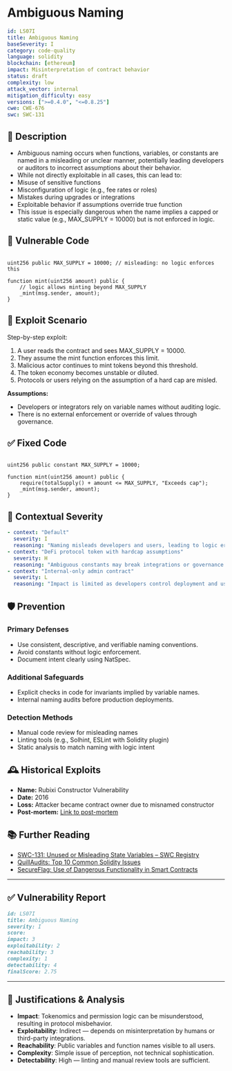 # Ambiguous Naming 

```YAML
id: LS07I
title: Ambiguous Naming 
baseSeverity: I
category: code-quality
language: solidity
blockchain: [ethereum]
impact: Misinterpretation of contract behavior
status: draft
complexity: low
attack_vector: internal
mitigation_difficulty: easy
versions: [">=0.4.0", "<=0.8.25"]
cwe: CWE-676
swc: SWC-131
```
## 📝 Description

- Ambiguous naming occurs when functions, variables, or constants are named in a misleading or unclear manner, potentially leading developers or auditors to incorrect assumptions about their behavior. 
- While not directly exploitable in all cases, this can lead to:
- Misuse of sensitive functions
- Misconfiguration of logic (e.g., fee rates or roles)
- Mistakes during upgrades or integrations
- Exploitable behavior if assumptions override true function
- This issue is especially dangerous when the name implies a capped or static value (e.g., MAX_SUPPLY = 10000) but is not enforced in logic.

## 🚨 Vulnerable Code

```solidity

uint256 public MAX_SUPPLY = 10000; // misleading: no logic enforces this

function mint(uint256 amount) public {
    // logic allows minting beyond MAX_SUPPLY
    _mint(msg.sender, amount);
}
```

## 🧪 Exploit Scenario

Step-by-step exploit:

1. A user reads the contract and sees MAX_SUPPLY = 10000.
2. They assume the mint function enforces this limit.
3. Malicious actor continues to mint tokens beyond this threshold.
4. The token economy becomes unstable or diluted.
5. Protocols or users relying on the assumption of a hard cap are misled.

**Assumptions:**

- Developers or integrators rely on variable names without auditing logic.
- There is no external enforcement or override of values through governance.

## ✅ Fixed Code

```solidity

uint256 public constant MAX_SUPPLY = 10000;

function mint(uint256 amount) public {
    require(totalSupply() + amount <= MAX_SUPPLY, "Exceeds cap");
    _mint(msg.sender, amount);
}
```

## 🧭 Contextual Severity

```yaml
- context: "Default"
  severity: I
  reasoning: "Naming misleads developers and users, leading to logic errors."
- context: "DeFi protocol token with hardcap assumptions"
  severity: H
  reasoning: "Ambiguous constants may break integrations or governance trust."
- context: "Internal-only admin contract"
  severity: L
  reasoning: "Impact is limited as developers control deployment and usage."
```

## 🛡️ Prevention

### Primary Defenses

- Use consistent, descriptive, and verifiable naming conventions.
- Avoid constants without logic enforcement.
- Document intent clearly using NatSpec.

### Additional Safeguards

- Explicit checks in code for invariants implied by variable names.
- Internal naming audits before production deployments.

### Detection Methods

- Manual code review for misleading names
- Linting tools (e.g., Solhint, ESLint with Solidity plugin)
- Static analysis to match naming with logic intent

## 🕰️ Historical Exploits

- **Name:** Rubixi Constructor Vulnerability 
- **Date:** 2016   
- **Loss:** Attacker became contract owner due to misnamed constructor
- **Post-mortem:** [Link to post-mortem](https://blog.ethereum.org/2016/06/19/thinking-smart-contract-security) 
  
## 📚 Further Reading

- [SWC-131: Unused or Misleading State Variables – SWC Registry](https://swcregistry.io/docs/SWC-131/)
- [QuillAudits: Top 10 Common Solidity Issues](https://www.quillaudits.com/blog/web3-security/solidity-issues)  
- [SecureFlag: Use of Dangerous Functionality in Smart Contracts](https://knowledge-base.secureflag.com/vulnerabilities/security_misconfiguration/use_of_dangerous_functionality_smart_contracts.html)  

---

## ✅ Vulnerability Report

```markdown
id: LS07I
title: Ambiguous Naming 
severity: I
score:
impact: 3      
exploitability: 2 
reachability: 3  
complexity: 1   
detectability: 4 
finalScore: 2.75
```

---

## 📄 Justifications & Analysis

- **Impact**: Tokenomics and permission logic can be misunderstood, resulting in protocol misbehavior.
- **Exploitability**: Indirect — depends on misinterpretation by humans or third-party integrations.
- **Reachability**: Public variables and function names visible to all users.
- **Complexity**: Simple issue of perception, not technical sophistication.
- **Detectability**: High — linting and manual review tools are sufficient.

